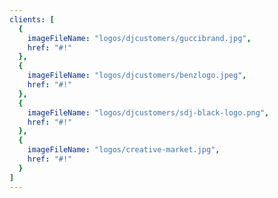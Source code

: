 ```yaml
---
clients: [
  {
    imageFileName: "logos/djcustomers/guccibrand.jpg",
    href: "#!"
  },
  {
    imageFileName: "logos/djcustomers/benzlogo.jpeg",
    href: "#!"
  },
  {
    imageFileName: "logos/djcustomers/sdj-black-logo.png",
    href: "#!"
  },
  {
    imageFileName: "logos/creative-market.jpg",
    href: "#!"
  }
]
---
```

